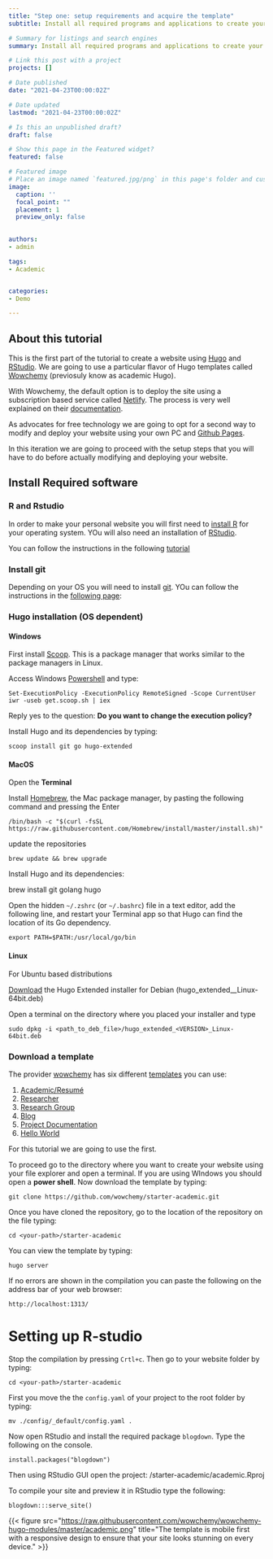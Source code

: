 ```yaml
---
title: "Step one: setup requirements and acquire the template"
subtitle: Install all required programs and applications to create your website.

# Summary for listings and search engines
summary: Install all required programs and applications to create your website.

# Link this post with a project
projects: []

# Date published
date: "2021-04-23T00:00:02Z"

# Date updated
lastmod: "2021-04-23T00:00:02Z"

# Is this an unpublished draft?
draft: false

# Show this page in the Featured widget?
featured: false

# Featured image
# Place an image named `featured.jpg/png` in this page's folder and customize its options here.
image:
  caption: ''
  focal_point: ""
  placement: 1
  preview_only: false
   

authors:
- admin

tags:
- Academic


categories:
- Demo

---
```


## About this tutorial

This is the first part of the tutorial to create a website using
[Hugo](https://gohugo.io/) and [RStudio](https://www.rstudio.com). We
are going to use a particular flavor of Hugo templates called
[Wowchemy](https://wowchemy.com/) (previosuly know as academic Hugo).

With Wowchemy, the default option is to deploy the site using a
subscription based service called [Netlify](https://www.netlify.com/).
The process is very well explained on their
[documentation](https://wowchemy.com/docs/getting-started/install/).

As advocates for free technology we are going to opt for a second way to
modify and deploy your website using your own PC and [Github
Pages](https://pages.github.com/).

In this iteration we are going to proceed with the setup steps that you
will have to do before actually modifying and deploying your website.

## Install Required software

### R and Rstudio

In order to make your personal website you will first need to [install
R](https://cran.r-project.org/) for your operating system. YOu will also
need an installation of
[RStudio](https://www.rstudio.com/products/rstudio/).

You can follow the instructions in the following
[tutorial](https://campus.datacamp.com/courses/r-for-the-intimidated/introduction-to-course-and-rstudio?ex=3)

### Install git

Depending on your OS you will need to install
[git](https://git-scm.com/). YOu can follow the instructions in the
[following
page](https://www.datacamp.com/community/tutorials/git-setup):

### Hugo installation (OS dependent)

#### Windows

First install [Scoop](https://scoop.sh/). This is a package manager that
works similar to the package managers in Linux.

Access Windows
[Powershell](https://docs.microsoft.com/en-us/powershell/scripting/overview?view=powershell-7.1)
and type:

    Set-ExecutionPolicy -ExecutionPolicy RemoteSigned -Scope CurrentUser iwr -useb get.scoop.sh | iex

Reply yes to the question: **Do you want to change the execution
policy?**

Install Hugo and its dependencies by typing:

    scoop install git go hugo-extended

#### MacOS

Open the **Terminal**

Install [Homebrew](https://brew.sh/), the Mac package manager, by
pasting the following command and pressing the Enter

    /bin/bash -c "$(curl -fsSL https://raw.githubusercontent.com/Homebrew/install/master/install.sh)"

update the repositories

    brew update && brew upgrade

Install Hugo and its dependencies:

  brew install git golang hugo

Open the hidden `~/.zshrc` (or `~/.bashrc`) file in a text editor, add
the following line, and restart your Terminal app so that Hugo can find
the location of its Go dependency.

    export PATH=$PATH:/usr/local/go/bin

#### Linux

For Ubuntu based distributions

[Download](https://github.com/gohugoio/hugo/releases) the Hugo Extended
installer for Debian (hugo\_extended\_<VERSION>\_Linux-64bit.deb)

Open a terminal on the directory where you placed your installer and
type

    sudo dpkg -i <path_to_deb_file>/hugo_extended_<VERSION>_Linux-64bit.deb

### Download a template

The provider [wowchemy](https://wowchemy.com/) has six different
[templates](https://wowchemy.com/templates/) you can use:

1.  [Academic/Resumé](https://academic-demo.netlify.app/)
2.  [Researcher](https://hugo-researcher.netlify.app/)
3.  [Research Group](https://research-group.netlify.app/)
4.  [Blog](https://hugo-blog-starter.netlify.app/)
5.  [Project Documentation](https://book-starter.netlify.app/)
6.  [Hello World](https://starter-hello-world.netlify.app/)

For this tutorial we are going to use the first.

To proceed go to the directory where you want to create your website
using your file explorer and open a terminal. If you are using WIndows
you should open a **power shell**. Now download the template by typing:

    git clone https://github.com/wowchemy/starter-academic.git

Once you have cloned the repository, go to the location of the
repository on the file typing:

    cd <your-path>/starter-academic

You can view the template by typing:

    hugo server

If no errors are shown in the compilation you can paste the following on
the address bar of your web browser:

    http://localhost:1313/

# Setting up R-studio

Stop the compilation by pressing `Crtl+c`. Then go to your website
folder by typing:

    cd <your-path>/starter-academic

First you move the the `config.yaml` of your project to the root folder
by typing:

    mv ./config/_default/config.yaml .

Now open RStudio and install the required package `blogdown`. Type the
following on the console.

    install.packages("blogdown")

Then using RStudio GUI open the project:
    <your-path>/starter-academic/academic.Rproj

To compile your site and preview it in RStudio type the following:

    blogdown:::serve_site()

{{< figure src="https://raw.githubusercontent.com/wowchemy/wowchemy-hugo-modules/master/academic.png" title="The template is mobile first with a responsive design to ensure that your site looks stunning on every device." >}}